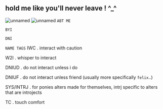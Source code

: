 ## hold me like you'll never leave ! ^_^
![unnamed](https://github.com/user-attachments/assets/22c0b5fe-a48d-44a7-bb72-78354cf6919b)
![unnamed](https://github.com/user-attachments/assets/67c8f07b-0804-41a1-9b07-c494ff1e8a43)
`ABT ME` 

`BYI`

`DNI`

`NAME TAGS` 
IWC . interact with caution

W2I . whisper to interact

DNIUD . do not interact unless i do

DNIUF . do not interact unless friend (usually more specifically `felix`..)

SYS/INTRJ . for ponies alters made for themselves, intrj specific to alters that are introjects

TC . touch comfort
